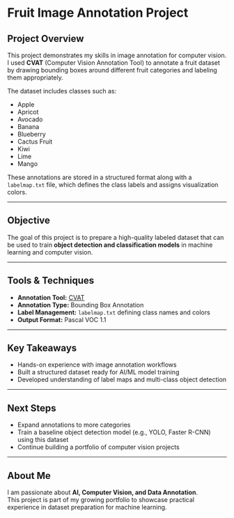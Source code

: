 # Fruit Image Annotation Project

## Project Overview
This project demonstrates my skills in image annotation for computer vision.  
I used **CVAT** (Computer Vision Annotation Tool) to annotate a fruit dataset by drawing bounding boxes around different fruit categories and labeling them appropriately.  

The dataset includes classes such as:
- Apple
- Apricot
- Avocado
- Banana
- Blueberry
- Cactus Fruit
- Kiwi
- Lime
- Mango

These annotations are stored in a structured format along with a `labelmap.txt` file, which defines the class labels and assigns visualization colors.

---

## Objective
The goal of this project is to prepare a high-quality labeled dataset that can be used to train **object detection and classification models** in machine learning and computer vision.

---

## Tools & Techniques
- **Annotation Tool:** [CVAT](https://cvat.ai/)  
- **Annotation Type:** Bounding Box Annotation  
- **Label Management:** `labelmap.txt` defining class names and colors  
- **Output Format:** Pascal VOC 1.1

---

## Key Takeaways
- Hands-on experience with image annotation workflows 
- Built a structured dataset ready for AI/ML model training 
- Developed understanding of label maps and multi-class object detection 

---

## Next Steps
- Expand annotations to more categories  
- Train a baseline object detection model (e.g., YOLO, Faster R-CNN) using this dataset  
- Continue building a portfolio of computer vision projects 

---

## About Me
I am passionate about **AI, Computer Vision, and Data Annotation**.  
This project is part of my growing portfolio to showcase practical experience in dataset preparation for machine learning.
